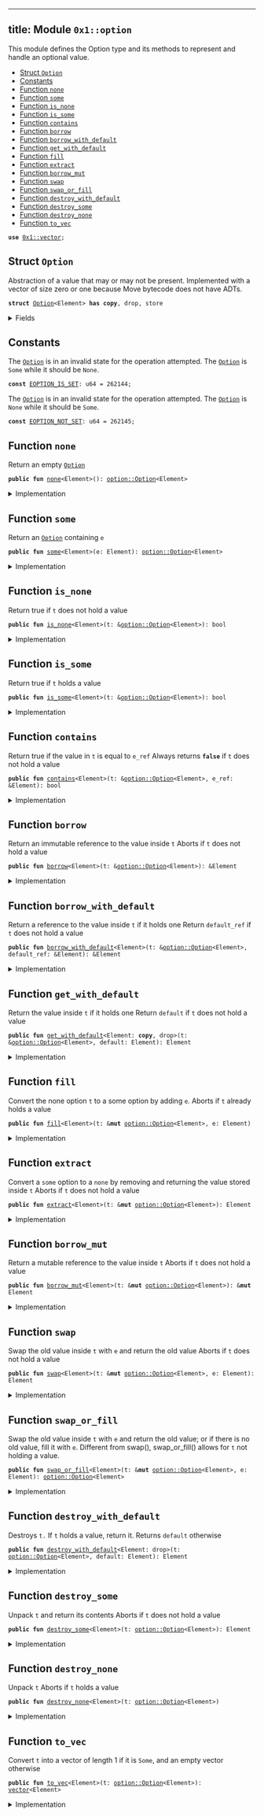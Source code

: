 
---
title: Module `0x1::option`
---

This module defines the Option type and its methods to represent and handle an optional value.


-  [Struct `Option`](#0x1_option_Option)
-  [Constants](#@Constants_0)
-  [Function `none`](#0x1_option_none)
-  [Function `some`](#0x1_option_some)
-  [Function `is_none`](#0x1_option_is_none)
-  [Function `is_some`](#0x1_option_is_some)
-  [Function `contains`](#0x1_option_contains)
-  [Function `borrow`](#0x1_option_borrow)
-  [Function `borrow_with_default`](#0x1_option_borrow_with_default)
-  [Function `get_with_default`](#0x1_option_get_with_default)
-  [Function `fill`](#0x1_option_fill)
-  [Function `extract`](#0x1_option_extract)
-  [Function `borrow_mut`](#0x1_option_borrow_mut)
-  [Function `swap`](#0x1_option_swap)
-  [Function `swap_or_fill`](#0x1_option_swap_or_fill)
-  [Function `destroy_with_default`](#0x1_option_destroy_with_default)
-  [Function `destroy_some`](#0x1_option_destroy_some)
-  [Function `destroy_none`](#0x1_option_destroy_none)
-  [Function `to_vec`](#0x1_option_to_vec)


<pre><code><b>use</b> <a href="../move-stdlib/vector.md#0x1_vector">0x1::vector</a>;
</code></pre>



<a name="0x1_option_Option"></a>

## Struct `Option`

Abstraction of a value that may or may not be present. Implemented with a vector of size
zero or one because Move bytecode does not have ADTs.


<pre><code><b>struct</b> <a href="../move-stdlib/option.md#0x1_option_Option">Option</a>&lt;Element&gt; <b>has</b> <b>copy</b>, drop, store
</code></pre>



<details>
<summary>Fields</summary>


<dl>
<dt>
<code>vec: <a href="../move-stdlib/vector.md#0x1_vector">vector</a>&lt;Element&gt;</code>
</dt>
<dd>

</dd>
</dl>


</details>

<a name="@Constants_0"></a>

## Constants


<a name="0x1_option_EOPTION_IS_SET"></a>

The <code><a href="../move-stdlib/option.md#0x1_option_Option">Option</a></code> is in an invalid state for the operation attempted.
The <code><a href="../move-stdlib/option.md#0x1_option_Option">Option</a></code> is <code>Some</code> while it should be <code>None</code>.


<pre><code><b>const</b> <a href="../move-stdlib/option.md#0x1_option_EOPTION_IS_SET">EOPTION_IS_SET</a>: u64 = 262144;
</code></pre>



<a name="0x1_option_EOPTION_NOT_SET"></a>

The <code><a href="../move-stdlib/option.md#0x1_option_Option">Option</a></code> is in an invalid state for the operation attempted.
The <code><a href="../move-stdlib/option.md#0x1_option_Option">Option</a></code> is <code>None</code> while it should be <code>Some</code>.


<pre><code><b>const</b> <a href="../move-stdlib/option.md#0x1_option_EOPTION_NOT_SET">EOPTION_NOT_SET</a>: u64 = 262145;
</code></pre>



<a name="0x1_option_none"></a>

## Function `none`

Return an empty <code><a href="../move-stdlib/option.md#0x1_option_Option">Option</a></code>


<pre><code><b>public</b> <b>fun</b> <a href="../move-stdlib/option.md#0x1_option_none">none</a>&lt;Element&gt;(): <a href="../move-stdlib/option.md#0x1_option_Option">option::Option</a>&lt;Element&gt;
</code></pre>



<details>
<summary>Implementation</summary>


<pre><code><b>public</b> <b>fun</b> <a href="../move-stdlib/option.md#0x1_option_none">none</a>&lt;Element&gt;(): <a href="../move-stdlib/option.md#0x1_option_Option">Option</a>&lt;Element&gt; {
    <a href="../move-stdlib/option.md#0x1_option_Option">Option</a> { vec: <a href="../move-stdlib/vector.md#0x1_vector_empty">vector::empty</a>() }
}
</code></pre>



</details>

<a name="0x1_option_some"></a>

## Function `some`

Return an <code><a href="../move-stdlib/option.md#0x1_option_Option">Option</a></code> containing <code>e</code>


<pre><code><b>public</b> <b>fun</b> <a href="../move-stdlib/option.md#0x1_option_some">some</a>&lt;Element&gt;(e: Element): <a href="../move-stdlib/option.md#0x1_option_Option">option::Option</a>&lt;Element&gt;
</code></pre>



<details>
<summary>Implementation</summary>


<pre><code><b>public</b> <b>fun</b> <a href="../move-stdlib/option.md#0x1_option_some">some</a>&lt;Element&gt;(e: Element): <a href="../move-stdlib/option.md#0x1_option_Option">Option</a>&lt;Element&gt; {
    <a href="../move-stdlib/option.md#0x1_option_Option">Option</a> { vec: <a href="../move-stdlib/vector.md#0x1_vector_singleton">vector::singleton</a>(e) }
}
</code></pre>



</details>

<a name="0x1_option_is_none"></a>

## Function `is_none`

Return true if <code>t</code> does not hold a value


<pre><code><b>public</b> <b>fun</b> <a href="../move-stdlib/option.md#0x1_option_is_none">is_none</a>&lt;Element&gt;(t: &<a href="../move-stdlib/option.md#0x1_option_Option">option::Option</a>&lt;Element&gt;): bool
</code></pre>



<details>
<summary>Implementation</summary>


<pre><code><b>public</b> <b>fun</b> <a href="../move-stdlib/option.md#0x1_option_is_none">is_none</a>&lt;Element&gt;(t: &<a href="../move-stdlib/option.md#0x1_option_Option">Option</a>&lt;Element&gt;): bool {
    <a href="../move-stdlib/vector.md#0x1_vector_is_empty">vector::is_empty</a>(&t.vec)
}
</code></pre>



</details>

<a name="0x1_option_is_some"></a>

## Function `is_some`

Return true if <code>t</code> holds a value


<pre><code><b>public</b> <b>fun</b> <a href="../move-stdlib/option.md#0x1_option_is_some">is_some</a>&lt;Element&gt;(t: &<a href="../move-stdlib/option.md#0x1_option_Option">option::Option</a>&lt;Element&gt;): bool
</code></pre>



<details>
<summary>Implementation</summary>


<pre><code><b>public</b> <b>fun</b> <a href="../move-stdlib/option.md#0x1_option_is_some">is_some</a>&lt;Element&gt;(t: &<a href="../move-stdlib/option.md#0x1_option_Option">Option</a>&lt;Element&gt;): bool {
    !<a href="../move-stdlib/vector.md#0x1_vector_is_empty">vector::is_empty</a>(&t.vec)
}
</code></pre>



</details>

<a name="0x1_option_contains"></a>

## Function `contains`

Return true if the value in <code>t</code> is equal to <code>e_ref</code>
Always returns <code><b>false</b></code> if <code>t</code> does not hold a value


<pre><code><b>public</b> <b>fun</b> <a href="../move-stdlib/option.md#0x1_option_contains">contains</a>&lt;Element&gt;(t: &<a href="../move-stdlib/option.md#0x1_option_Option">option::Option</a>&lt;Element&gt;, e_ref: &Element): bool
</code></pre>



<details>
<summary>Implementation</summary>


<pre><code><b>public</b> <b>fun</b> <a href="../move-stdlib/option.md#0x1_option_contains">contains</a>&lt;Element&gt;(t: &<a href="../move-stdlib/option.md#0x1_option_Option">Option</a>&lt;Element&gt;, e_ref: &Element): bool {
    <a href="../move-stdlib/vector.md#0x1_vector_contains">vector::contains</a>(&t.vec, e_ref)
}
</code></pre>



</details>

<a name="0x1_option_borrow"></a>

## Function `borrow`

Return an immutable reference to the value inside <code>t</code>
Aborts if <code>t</code> does not hold a value


<pre><code><b>public</b> <b>fun</b> <a href="../move-stdlib/option.md#0x1_option_borrow">borrow</a>&lt;Element&gt;(t: &<a href="../move-stdlib/option.md#0x1_option_Option">option::Option</a>&lt;Element&gt;): &Element
</code></pre>



<details>
<summary>Implementation</summary>


<pre><code><b>public</b> <b>fun</b> <a href="../move-stdlib/option.md#0x1_option_borrow">borrow</a>&lt;Element&gt;(t: &<a href="../move-stdlib/option.md#0x1_option_Option">Option</a>&lt;Element&gt;): &Element {
    <b>assert</b>!(<a href="../move-stdlib/option.md#0x1_option_is_some">is_some</a>(t), <a href="../move-stdlib/option.md#0x1_option_EOPTION_NOT_SET">EOPTION_NOT_SET</a>);
    <a href="../move-stdlib/vector.md#0x1_vector_borrow">vector::borrow</a>(&t.vec, 0)
}
</code></pre>



</details>

<a name="0x1_option_borrow_with_default"></a>

## Function `borrow_with_default`

Return a reference to the value inside <code>t</code> if it holds one
Return <code>default_ref</code> if <code>t</code> does not hold a value


<pre><code><b>public</b> <b>fun</b> <a href="../move-stdlib/option.md#0x1_option_borrow_with_default">borrow_with_default</a>&lt;Element&gt;(t: &<a href="../move-stdlib/option.md#0x1_option_Option">option::Option</a>&lt;Element&gt;, default_ref: &Element): &Element
</code></pre>



<details>
<summary>Implementation</summary>


<pre><code><b>public</b> <b>fun</b> <a href="../move-stdlib/option.md#0x1_option_borrow_with_default">borrow_with_default</a>&lt;Element&gt;(t: &<a href="../move-stdlib/option.md#0x1_option_Option">Option</a>&lt;Element&gt;, default_ref: &Element): &Element {
    <b>let</b> vec_ref = &t.vec;
    <b>if</b> (<a href="../move-stdlib/vector.md#0x1_vector_is_empty">vector::is_empty</a>(vec_ref)) default_ref
    <b>else</b> <a href="../move-stdlib/vector.md#0x1_vector_borrow">vector::borrow</a>(vec_ref, 0)
}
</code></pre>



</details>

<a name="0x1_option_get_with_default"></a>

## Function `get_with_default`

Return the value inside <code>t</code> if it holds one
Return <code>default</code> if <code>t</code> does not hold a value


<pre><code><b>public</b> <b>fun</b> <a href="../move-stdlib/option.md#0x1_option_get_with_default">get_with_default</a>&lt;Element: <b>copy</b>, drop&gt;(t: &<a href="../move-stdlib/option.md#0x1_option_Option">option::Option</a>&lt;Element&gt;, default: Element): Element
</code></pre>



<details>
<summary>Implementation</summary>


<pre><code><b>public</b> <b>fun</b> <a href="../move-stdlib/option.md#0x1_option_get_with_default">get_with_default</a>&lt;Element: <b>copy</b> + drop&gt;(
    t: &<a href="../move-stdlib/option.md#0x1_option_Option">Option</a>&lt;Element&gt;,
    default: Element,
): Element {
    <b>let</b> vec_ref = &t.vec;
    <b>if</b> (<a href="../move-stdlib/vector.md#0x1_vector_is_empty">vector::is_empty</a>(vec_ref)) default
    <b>else</b> *<a href="../move-stdlib/vector.md#0x1_vector_borrow">vector::borrow</a>(vec_ref, 0)
}
</code></pre>



</details>

<a name="0x1_option_fill"></a>

## Function `fill`

Convert the none option <code>t</code> to a some option by adding <code>e</code>.
Aborts if <code>t</code> already holds a value


<pre><code><b>public</b> <b>fun</b> <a href="../move-stdlib/option.md#0x1_option_fill">fill</a>&lt;Element&gt;(t: &<b>mut</b> <a href="../move-stdlib/option.md#0x1_option_Option">option::Option</a>&lt;Element&gt;, e: Element)
</code></pre>



<details>
<summary>Implementation</summary>


<pre><code><b>public</b> <b>fun</b> <a href="../move-stdlib/option.md#0x1_option_fill">fill</a>&lt;Element&gt;(t: &<b>mut</b> <a href="../move-stdlib/option.md#0x1_option_Option">Option</a>&lt;Element&gt;, e: Element) {
    <b>let</b> vec_ref = &<b>mut</b> t.vec;
    <b>if</b> (<a href="../move-stdlib/vector.md#0x1_vector_is_empty">vector::is_empty</a>(vec_ref)) <a href="../move-stdlib/vector.md#0x1_vector_push_back">vector::push_back</a>(vec_ref, e)
    <b>else</b> <b>abort</b> <a href="../move-stdlib/option.md#0x1_option_EOPTION_IS_SET">EOPTION_IS_SET</a>
}
</code></pre>



</details>

<a name="0x1_option_extract"></a>

## Function `extract`

Convert a <code>some</code> option to a <code>none</code> by removing and returning the value stored inside <code>t</code>
Aborts if <code>t</code> does not hold a value


<pre><code><b>public</b> <b>fun</b> <a href="../move-stdlib/option.md#0x1_option_extract">extract</a>&lt;Element&gt;(t: &<b>mut</b> <a href="../move-stdlib/option.md#0x1_option_Option">option::Option</a>&lt;Element&gt;): Element
</code></pre>



<details>
<summary>Implementation</summary>


<pre><code><b>public</b> <b>fun</b> <a href="../move-stdlib/option.md#0x1_option_extract">extract</a>&lt;Element&gt;(t: &<b>mut</b> <a href="../move-stdlib/option.md#0x1_option_Option">Option</a>&lt;Element&gt;): Element {
    <b>assert</b>!(<a href="../move-stdlib/option.md#0x1_option_is_some">is_some</a>(t), <a href="../move-stdlib/option.md#0x1_option_EOPTION_NOT_SET">EOPTION_NOT_SET</a>);
    <a href="../move-stdlib/vector.md#0x1_vector_pop_back">vector::pop_back</a>(&<b>mut</b> t.vec)
}
</code></pre>



</details>

<a name="0x1_option_borrow_mut"></a>

## Function `borrow_mut`

Return a mutable reference to the value inside <code>t</code>
Aborts if <code>t</code> does not hold a value


<pre><code><b>public</b> <b>fun</b> <a href="../move-stdlib/option.md#0x1_option_borrow_mut">borrow_mut</a>&lt;Element&gt;(t: &<b>mut</b> <a href="../move-stdlib/option.md#0x1_option_Option">option::Option</a>&lt;Element&gt;): &<b>mut</b> Element
</code></pre>



<details>
<summary>Implementation</summary>


<pre><code><b>public</b> <b>fun</b> <a href="../move-stdlib/option.md#0x1_option_borrow_mut">borrow_mut</a>&lt;Element&gt;(t: &<b>mut</b> <a href="../move-stdlib/option.md#0x1_option_Option">Option</a>&lt;Element&gt;): &<b>mut</b> Element {
    <b>assert</b>!(<a href="../move-stdlib/option.md#0x1_option_is_some">is_some</a>(t), <a href="../move-stdlib/option.md#0x1_option_EOPTION_NOT_SET">EOPTION_NOT_SET</a>);
    <a href="../move-stdlib/vector.md#0x1_vector_borrow_mut">vector::borrow_mut</a>(&<b>mut</b> t.vec, 0)
}
</code></pre>



</details>

<a name="0x1_option_swap"></a>

## Function `swap`

Swap the old value inside <code>t</code> with <code>e</code> and return the old value
Aborts if <code>t</code> does not hold a value


<pre><code><b>public</b> <b>fun</b> <a href="../move-stdlib/option.md#0x1_option_swap">swap</a>&lt;Element&gt;(t: &<b>mut</b> <a href="../move-stdlib/option.md#0x1_option_Option">option::Option</a>&lt;Element&gt;, e: Element): Element
</code></pre>



<details>
<summary>Implementation</summary>


<pre><code><b>public</b> <b>fun</b> <a href="../move-stdlib/option.md#0x1_option_swap">swap</a>&lt;Element&gt;(t: &<b>mut</b> <a href="../move-stdlib/option.md#0x1_option_Option">Option</a>&lt;Element&gt;, e: Element): Element {
    <b>assert</b>!(<a href="../move-stdlib/option.md#0x1_option_is_some">is_some</a>(t), <a href="../move-stdlib/option.md#0x1_option_EOPTION_NOT_SET">EOPTION_NOT_SET</a>);
    <b>let</b> vec_ref = &<b>mut</b> t.vec;
    <b>let</b> old_value = <a href="../move-stdlib/vector.md#0x1_vector_pop_back">vector::pop_back</a>(vec_ref);
    <a href="../move-stdlib/vector.md#0x1_vector_push_back">vector::push_back</a>(vec_ref, e);
    old_value
}
</code></pre>



</details>

<a name="0x1_option_swap_or_fill"></a>

## Function `swap_or_fill`

Swap the old value inside <code>t</code> with <code>e</code> and return the old value;
or if there is no old value, fill it with <code>e</code>.
Different from swap(), swap_or_fill() allows for <code>t</code> not holding a value.


<pre><code><b>public</b> <b>fun</b> <a href="../move-stdlib/option.md#0x1_option_swap_or_fill">swap_or_fill</a>&lt;Element&gt;(t: &<b>mut</b> <a href="../move-stdlib/option.md#0x1_option_Option">option::Option</a>&lt;Element&gt;, e: Element): <a href="../move-stdlib/option.md#0x1_option_Option">option::Option</a>&lt;Element&gt;
</code></pre>



<details>
<summary>Implementation</summary>


<pre><code><b>public</b> <b>fun</b> <a href="../move-stdlib/option.md#0x1_option_swap_or_fill">swap_or_fill</a>&lt;Element&gt;(t: &<b>mut</b> <a href="../move-stdlib/option.md#0x1_option_Option">Option</a>&lt;Element&gt;, e: Element): <a href="../move-stdlib/option.md#0x1_option_Option">Option</a>&lt;Element&gt; {
    <b>let</b> vec_ref = &<b>mut</b> t.vec;
    <b>let</b> old_value = <b>if</b> (<a href="../move-stdlib/vector.md#0x1_vector_is_empty">vector::is_empty</a>(vec_ref)) <a href="../move-stdlib/option.md#0x1_option_none">none</a>()
        <b>else</b> <a href="../move-stdlib/option.md#0x1_option_some">some</a>(<a href="../move-stdlib/vector.md#0x1_vector_pop_back">vector::pop_back</a>(vec_ref));
    <a href="../move-stdlib/vector.md#0x1_vector_push_back">vector::push_back</a>(vec_ref, e);
    old_value
}
</code></pre>



</details>

<a name="0x1_option_destroy_with_default"></a>

## Function `destroy_with_default`

Destroys <code>t.</code> If <code>t</code> holds a value, return it. Returns <code>default</code> otherwise


<pre><code><b>public</b> <b>fun</b> <a href="../move-stdlib/option.md#0x1_option_destroy_with_default">destroy_with_default</a>&lt;Element: drop&gt;(t: <a href="../move-stdlib/option.md#0x1_option_Option">option::Option</a>&lt;Element&gt;, default: Element): Element
</code></pre>



<details>
<summary>Implementation</summary>


<pre><code><b>public</b> <b>fun</b> <a href="../move-stdlib/option.md#0x1_option_destroy_with_default">destroy_with_default</a>&lt;Element: drop&gt;(t: <a href="../move-stdlib/option.md#0x1_option_Option">Option</a>&lt;Element&gt;, default: Element): Element {
    <b>let</b> <a href="../move-stdlib/option.md#0x1_option_Option">Option</a> { <b>mut</b> vec } = t;
    <b>if</b> (<a href="../move-stdlib/vector.md#0x1_vector_is_empty">vector::is_empty</a>(&vec)) default
    <b>else</b> <a href="../move-stdlib/vector.md#0x1_vector_pop_back">vector::pop_back</a>(&<b>mut</b> vec)
}
</code></pre>



</details>

<a name="0x1_option_destroy_some"></a>

## Function `destroy_some`

Unpack <code>t</code> and return its contents
Aborts if <code>t</code> does not hold a value


<pre><code><b>public</b> <b>fun</b> <a href="../move-stdlib/option.md#0x1_option_destroy_some">destroy_some</a>&lt;Element&gt;(t: <a href="../move-stdlib/option.md#0x1_option_Option">option::Option</a>&lt;Element&gt;): Element
</code></pre>



<details>
<summary>Implementation</summary>


<pre><code><b>public</b> <b>fun</b> <a href="../move-stdlib/option.md#0x1_option_destroy_some">destroy_some</a>&lt;Element&gt;(t: <a href="../move-stdlib/option.md#0x1_option_Option">Option</a>&lt;Element&gt;): Element {
    <b>assert</b>!(<a href="../move-stdlib/option.md#0x1_option_is_some">is_some</a>(&t), <a href="../move-stdlib/option.md#0x1_option_EOPTION_NOT_SET">EOPTION_NOT_SET</a>);
    <b>let</b> <a href="../move-stdlib/option.md#0x1_option_Option">Option</a> { <b>mut</b> vec } = t;
    <b>let</b> elem = <a href="../move-stdlib/vector.md#0x1_vector_pop_back">vector::pop_back</a>(&<b>mut</b> vec);
    <a href="../move-stdlib/vector.md#0x1_vector_destroy_empty">vector::destroy_empty</a>(vec);
    elem
}
</code></pre>



</details>

<a name="0x1_option_destroy_none"></a>

## Function `destroy_none`

Unpack <code>t</code>
Aborts if <code>t</code> holds a value


<pre><code><b>public</b> <b>fun</b> <a href="../move-stdlib/option.md#0x1_option_destroy_none">destroy_none</a>&lt;Element&gt;(t: <a href="../move-stdlib/option.md#0x1_option_Option">option::Option</a>&lt;Element&gt;)
</code></pre>



<details>
<summary>Implementation</summary>


<pre><code><b>public</b> <b>fun</b> <a href="../move-stdlib/option.md#0x1_option_destroy_none">destroy_none</a>&lt;Element&gt;(t: <a href="../move-stdlib/option.md#0x1_option_Option">Option</a>&lt;Element&gt;) {
    <b>assert</b>!(<a href="../move-stdlib/option.md#0x1_option_is_none">is_none</a>(&t), <a href="../move-stdlib/option.md#0x1_option_EOPTION_IS_SET">EOPTION_IS_SET</a>);
    <b>let</b> <a href="../move-stdlib/option.md#0x1_option_Option">Option</a> { vec } = t;
    <a href="../move-stdlib/vector.md#0x1_vector_destroy_empty">vector::destroy_empty</a>(vec)
}
</code></pre>



</details>

<a name="0x1_option_to_vec"></a>

## Function `to_vec`

Convert <code>t</code> into a vector of length 1 if it is <code>Some</code>,
and an empty vector otherwise


<pre><code><b>public</b> <b>fun</b> <a href="../move-stdlib/option.md#0x1_option_to_vec">to_vec</a>&lt;Element&gt;(t: <a href="../move-stdlib/option.md#0x1_option_Option">option::Option</a>&lt;Element&gt;): <a href="../move-stdlib/vector.md#0x1_vector">vector</a>&lt;Element&gt;
</code></pre>



<details>
<summary>Implementation</summary>


<pre><code><b>public</b> <b>fun</b> <a href="../move-stdlib/option.md#0x1_option_to_vec">to_vec</a>&lt;Element&gt;(t: <a href="../move-stdlib/option.md#0x1_option_Option">Option</a>&lt;Element&gt;): <a href="../move-stdlib/vector.md#0x1_vector">vector</a>&lt;Element&gt; {
    <b>let</b> <a href="../move-stdlib/option.md#0x1_option_Option">Option</a> { vec } = t;
    vec
}
</code></pre>



</details>
